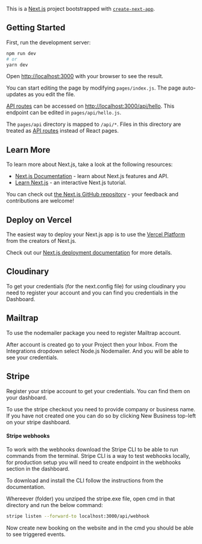 This is a [Next.js](https://nextjs.org/) project bootstrapped with [`create-next-app`](https://github.com/vercel/next.js/tree/canary/packages/create-next-app).

## Getting Started

First, run the development server:

```bash
npm run dev
# or
yarn dev
```

Open [http://localhost:3000](http://localhost:3000) with your browser to see the result.

You can start editing the page by modifying `pages/index.js`. The page auto-updates as you edit the file.

[API routes](https://nextjs.org/docs/api-routes/introduction) can be accessed on [http://localhost:3000/api/hello](http://localhost:3000/api/hello). This endpoint can be edited in `pages/api/hello.js`.

The `pages/api` directory is mapped to `/api/*`. Files in this directory are treated as [API routes](https://nextjs.org/docs/api-routes/introduction) instead of React pages.

## Learn More

To learn more about Next.js, take a look at the following resources:

- [Next.js Documentation](https://nextjs.org/docs) - learn about Next.js features and API.
- [Learn Next.js](https://nextjs.org/learn) - an interactive Next.js tutorial.

You can check out [the Next.js GitHub repository](https://github.com/vercel/next.js/) - your feedback and contributions are welcome!

## Deploy on Vercel

The easiest way to deploy your Next.js app is to use the [Vercel Platform](https://vercel.com/new?utm_medium=default-template&filter=next.js&utm_source=create-next-app&utm_campaign=create-next-app-readme) from the creators of Next.js.

Check out our [Next.js deployment documentation](https://nextjs.org/docs/deployment) for more details.

## Cloudinary

To get your credentials (for the next.config file) for using cloudinary you need to register your account and you can find you credentials in the Dashboard.

## Mailtrap

To use the nodemailer package you need to register Mailtrap account.

After account is created go to your Project then your Inbox. From the Integrations dropdown select Node.js Nodemailer. And you will be able to see your credentials.

## Stripe

Register your stripe account to get your credentials. You can find them on your dashboard.

To use the stripe checkout you need to provide company or business name. If you have not created one you can do so by clicking New Business top-left on your stripe dashboard.

#### Stripe webhooks

To work with the webhooks download the Stripe CLI to be able to run commands from the terminal. Stripe CLI is a way to test webhooks locally, for production setup you will need to create endpoint in the webhooks section in the dashboard.

To download and install the CLI follow the instructions from the documentation.

Whereever (folder) you unziped the stripe.exe file, open cmd in that directory and run the below command:

```bash
stripe listen --forward-to localhost:3000/api/webhook
```

Now create new booking on the website and in the cmd you should be able to see triggered events.
